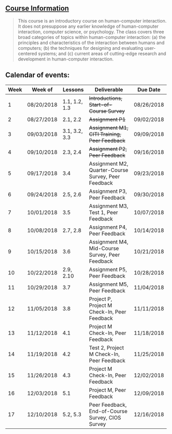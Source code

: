 ## [Course Information](http://omscs6750.gatech.edu/fall-2018)
>This course is an introductory course on human-computer interaction. It does not presuppose any earlier knowledge of human-computer interaction, computer science, or psychology. The class covers three broad categories of topics within human-computer interaction: (a) the principles and characteristics of the interaction between humans and computers; (b) the techniques for designing and evaluating user-centered systems; and (c) current areas of cutting-edge research and development in human-computer interaction.

## Calendar of events:

|Week|Week of|Lessons|Deliverable|Due Date|
|----|-------|-------|-----------|--------|
|1| 08/20/2018|	1.1, 1.2, 1.3|~~Introductions, Start-of-Course Survey~~|08/26/2018|
|2| 08/27/2018|	2.1, 2.2|	~~Assignment P1~~|	09/02/2018|
|3|	09/03/2018|	3.1, 3.2, 3.3|	~~Assignment M1, CITI Training, Peer Feedback~~|	09/09/2018|
|4|	09/10/2018|	2.3, 2.4|	~~Assignment P2, Peer Feedback~~|	09/16/2018|
|5|	09/17/2018|	3.4|	Assignment M2, Quarter-Course Survey, Peer Feedback|	09/23/2018|
|6|	09/24/2018|	2.5, 2.6|	Assignment P3, Peer Feedback|	09/30/2018|
|7|	10/01/2018|	3.5|	Assignment M3, Test 1, Peer Feedback|	10/07/2018|
|8|	10/08/2018|	2.7, 2.8|	Assignment P4, Peer Feedback|	10/14/2018|
|9|	10/15/2018|	3.6|	Assignment M4, Mid-Course Survey, Peer Feedback|	10/21/2018|
|10|	10/22/2018|	2.9, 2.10|	Assignment P5, Peer Feedback|	10/28/2018|
|11|	10/29/2018|	3.7|	Assignment M5, Peer Feedback|	11/04/2018|
|12|	11/05/2018|	3.8|	Project P, Project M Check-In, Peer Feedback|	11/11/2018|
|13|	11/12/2018|	4.1|	Project M Check-In, Peer Feedback|	11/18/2018|
|14|	11/19/2018|	4.2|	Test 2, Project M Check-In, Peer Feedback|	11/25/2018|
|15|	11/26/2018|	4.3|	Project M Check-In, Peer Feedback|	12/02/2018|
|16|	12/03/2018|	5.1|	Project M, Peer Feedback|	12/09/2018|
|17|	12/10/2018|	5.2, 5.3|	Peer Feedback, End-of-Course Survey, CIOS Survey|	12/16/2018|
